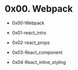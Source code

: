 # 0x00. Webpack

- 0x00-Webpack

- 0x01-react_intro

- 0x02-react_props

- 0x03-React_component

- 0x04-React_inline_styling
